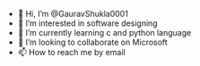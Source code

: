 - 👋 Hi, I’m @GauravShukla0001
- 👀 I’m interested in software designing 
- 🌱 I’m currently learning c and python language 
- 💞️ I’m looking to collaborate on Microsoft 
- 📫 How to reach me by email 

<!---
GauravShukla0001/GauravShukla0001 is a ✨ special ✨ repository because its `README.md` (this file) appears on your GitHub profile.
You can click the Preview link to take a look at your changes.
--->
